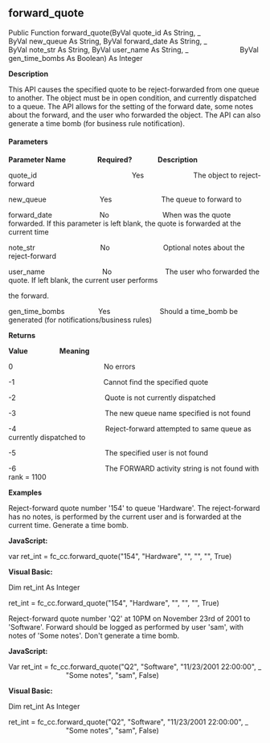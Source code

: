 forward_quote
-------------

Public Function forward_quote(ByVal quote_id As String, _
                         ByVal new_queue As String, ByVal forward_date As String, _
                         ByVal note_str As String, ByVal user_name As String, _
                         ByVal gen_time_bombs As Boolean) As Integer

**Description**

This API causes the specified quote to be reject-forwarded from one queue to another. The object must be in open condition, and currently dispatched to a queue. The API allows for the setting of the forward date, some notes about the forward, and the user who forwarded the object. The API can also generate a time bomb (for business rule notification).

#### Parameters
**Parameter Name**                **Required?**             **Description**

quote_id                                                Yes                         The object to reject-forward

new_queue                           Yes                         The queue to forward to

forward_date                        No                           When was the quote forwarded. If this parameter is left blank, the quote is forwarded at the current time

note_str                                 No                           Optional notes about the reject-forward

user_name                             No                           The user who forwarded the quote. If left blank, the current user performs

the forward.

gen_time_bombs                 Yes                         Should a time_bomb be generated (for notifications/business rules)

**Returns**

**Value**                **Meaning**

0                                              No errors

-1                                             Cannot find the specified quote

-2                                             Quote is not currently dispatched

-3                                             The new queue name specified is not found

-4                                             Reject-forward attempted to same queue as currently dispatched to

-5                                             The specified user is not found

-6                                             The FORWARD activity string is not found with rank = 1100

**Examples**

 Reject-forward quote number '154' to queue 'Hardware'. The reject-forward has no notes, is performed by the current user and is forwarded at the current time. Generate a time bomb.

**JavaScript:**

var ret_int = fc_cc.forward_quote("154", "Hardware", "", "", "", True)

**Visual Basic:**

Dim ret_int As Integer

ret_int = fc_cc.forward_quote("154", "Hardware", "", "", "", True)

 Reject-forward quote number 'Q2' at 10PM on November 23rd of 2001 to 'Software'. Forward should be logged as performed by user 'sam', with notes of 'Some notes'. Don't generate a time bomb.

**JavaScript:**

Var ret_int = fc_cc.forward_quote("Q2", "Software", "11/23/2001 22:00:00", _
                             "Some notes", "sam", False)

 **Visual Basic:**

Dim ret_int As Integer

ret_int = fc_cc.forward_quote("Q2", "Software", "11/23/2001 22:00:00", _
                             "Some notes", "sam", False)